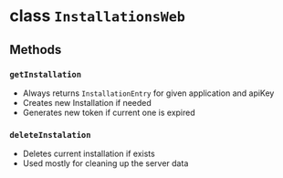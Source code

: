 # class `InstallationsWeb`

## Methods
### `getInstallation`
- Always returns `InstallationEntry` for given application and apiKey
- Creates new Installation if needed
- Generates new token if current one is expired

### `deleteInstalation`
- Deletes current installation if exists
- Used mostly for cleaning up the server data